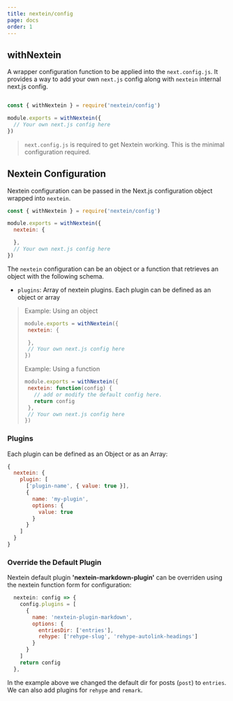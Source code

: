 ```yaml
---
title: nextein/config
page: docs
order: 1
---
```


## withNextein

A wrapper configuration function to be applied into the `next.config.js`. It provides a way to add your own `next.js` config along with `nextein` internal next.js config.


```js

const { withNextein } = require('nextein/config')

module.exports = withNextein({
  // Your own next.js config here
})

```

> `next.config.js` is required to get Nextein working. This is the minimal configuration required.

## Nextein Configuration

Nextein configuration can be passed in the Next.js configuration object wrapped into `nextein`.

```js
const { withNextein } = require('nextein/config')

module.exports = withNextein({
  nextein: {

  },
  // Your own next.js config here
})

```

The `nextein` configuration can be an object or a function that retrieves an object with the following schema.

- `plugins`: Array of nextein plugins. Each plugin can be defined as an object or array


> Example: Using an object
>
>```js
>module.exports = withNextein({
>  nextein: {
>
>  },
>  // Your own next.js config here
>})
>```
>
> Example: Using a function
>
>```js
>module.exports = withNextein({
>  nextein: function(config) {
>    // add or modify the default config here.
>    return config
>  },
>  // Your own next.js config here
>})
>```

### Plugins

Each plugin can be defined as an Object or as an Array:

```js
{
  nextein: {
    plugin: [
      ['plugin-name', { value: true }],
      {
        name: 'my-plugin',
        options: {
          value: true
        }
      }
    ]
  }
}

```

### Override the Default Plugin

Nextein default plugin **'nextein-markdown-plugin'** can be overriden using the nextein function form for configuration:

```js
  nextein: config => {
    config.plugins = [
      {
        name: 'nextein-plugin-markdown', 
        options: {
          entriesDir: ['entries'],          
          rehype: ['rehype-slug', 'rehype-autolink-headings']
        }
      }
    ]
    return config
  },

```

In the example above we changed the default dir for posts (`post`) to `entries`. We can also add plugins for `rehype` and `remark`.
